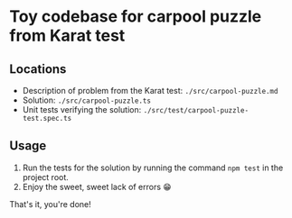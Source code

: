 # Toy codebase for carpool puzzle from Karat test

## Locations
-   Description of problem from the Karat test: `./src/carpool-puzzle.md`
-   Solution: `./src/carpool-puzzle.ts`
-   Unit tests verifying the solution: `./src/test/carpool-puzzle-test.spec.ts`

## Usage
1. Run the tests for the solution by running the command `npm test` in the project root.
2. Enjoy the sweet, sweet lack of errors 😁

That's it, you're done!
